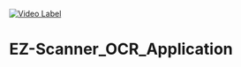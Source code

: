 [![Video Label](https://user-images.githubusercontent.com/48519031/156896729-9b70ca2f-7852-4d03-bb25-7dbdb59dc9e7.png)](https://www.youtube.com/watch?v=XiosxnspzgY)
# EZ-Scanner_OCR_Application
